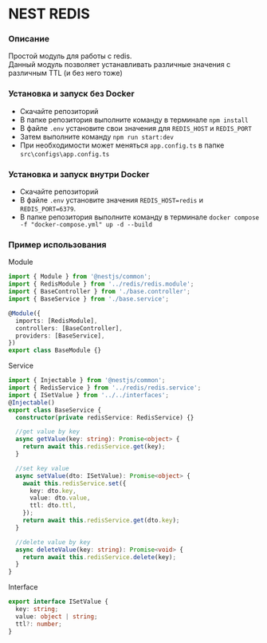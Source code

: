 # NEST REDIS

### Описание

Простой модуль для работы с redis.  
Данный модуль позволяет устанавливать различные значения с различным TTL (и без него тоже)

### Установка и запуск без Docker

* Скачайте репозиторий
* В папке репозитория выполните команду в терминале `npm install`
* В файле `.env` установите свои значения для `REDIS_HOST` и `REDIS_PORT`
* Затем выполните команду `npm run start:dev`
* При необходимости может меняться `app.config.ts` в папке `src\configs\app.config.ts`

### Установка и запуск внутри Docker

* Скачайте репозиторий
* В файле `.env` установите значения `REDIS_HOST=redis` и `REDIS_PORT=6379`.
* В папке репозитория выполните команду в терминале `docker compose -f "docker-compose.yml" up -d --build`

### Пример использования

Module

```ts
import { Module } from '@nestjs/common';
import { RedisModule } from '../redis/redis.module';
import { BaseController } from './base.controller';
import { BaseService } from './base.service';

@Module({
  imports: [RedisModule],
  controllers: [BaseController],
  providers: [BaseService],
})
export class BaseModule {}
```

Service

```ts
import { Injectable } from '@nestjs/common';
import { RedisService } from '../redis/redis.service';
import { ISetValue } from '../../interfaces';
@Injectable()
export class BaseService {
  constructor(private redisService: RedisService) {}

  //get value by key
  async getValue(key: string): Promise<object> {
    return await this.redisService.get(key);
  }

  //set key value
  async setValue(dto: ISetValue): Promise<object> {
    await this.redisService.set({
      key: dto.key,
      value: dto.value,
      ttl: dto.ttl,
    });
    return await this.redisService.get(dto.key);
  }

  //delete value by key
  async deleteValue(key: string): Promise<void> {
    return await this.redisService.delete(key);
  }
}
```

Interface

```ts
export interface ISetValue {
  key: string;
  value: object | string;
  ttl?: number;
}
```
